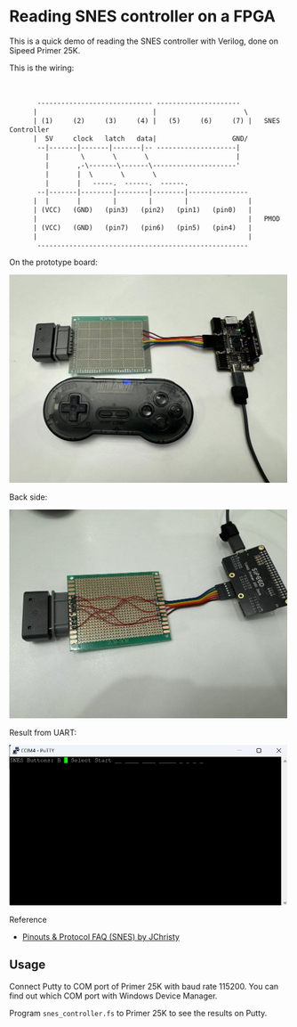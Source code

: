 # Reading SNES controller on a FPGA

This is a quick demo of reading the SNES controller with Verilog, done on Sipeed Primer 25K.

This is the wiring:

```
                          

       ----------------------------- ---------------------
      |                             |                      \
      | (1)     (2)     (3)     (4) |   (5)     (6)     (7) |   SNES Controller
      |  5V     clock   latch   data|                   GND/
       --|-------|-------|-------|-- --------------------|
         |        \       \       \                      |
         |       ,-\-------\-------\---------------------'
         |       |  \       \       \
         |       |   -----.  ------.  ------.
       --|-------|--------|--------|--------|---------------
      |  |       |        |        |        |               |
      | (VCC)   (GND)   (pin3)   (pin2)   (pin1)   (pin0)   |   
      |                                                     |   PMOD
      | (VCC)   (GND)   (pin7)   (pin6)   (pin5)   (pin4)   |   
      |                                                     |
       -----------------------------------------------------

```

On the prototype board:

<img src="doc/pmod.jpg" width=500>

Back side:

<img src="doc/pmod_back.jpg" width=500>

Result from UART:

<img src="doc/screenshot.png" width=500>

Reference
* [Pinouts & Protocol FAQ (SNES) by JChristy](https://gamefaqs.gamespot.com/snes/916396-super-nintendo/faqs/5395)

## Usage

Connect Putty to COM port of Primer 25K with baud rate 115200. You can find out which COM port with Windows Device Manager.

Program `snes_controller.fs` to Primer 25K to see the results on Putty.

